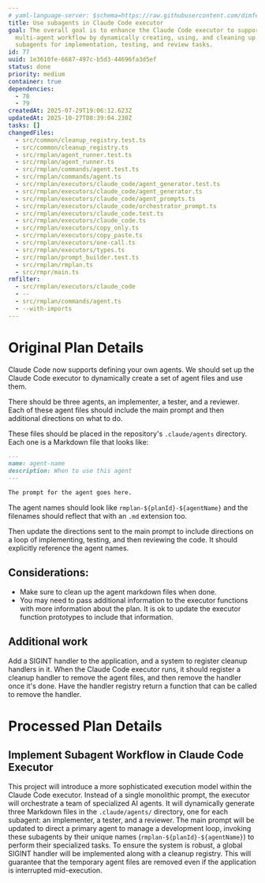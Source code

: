```yaml
---
# yaml-language-server: $schema=https://raw.githubusercontent.com/dimfeld/llmutils/main/schema/rmplan-plan-schema.json
title: Use subagents in Claude Code executor
goal: The overall goal is to enhance the Claude Code executor to support a
  multi-agent workflow by dynamically creating, using, and cleaning up dedicated
  subagents for implementation, testing, and review tasks.
id: 77
uuid: 1e3610fe-6687-497c-b5d3-44696fa3d5ef
status: done
priority: medium
container: true
dependencies:
  - 78
  - 79
createdAt: 2025-07-29T19:06:12.623Z
updatedAt: 2025-10-27T08:39:04.230Z
tasks: []
changedFiles:
  - src/common/cleanup_registry.test.ts
  - src/common/cleanup_registry.ts
  - src/rmplan/agent_runner.test.ts
  - src/rmplan/agent_runner.ts
  - src/rmplan/commands/agent.test.ts
  - src/rmplan/commands/agent.ts
  - src/rmplan/executors/claude_code/agent_generator.test.ts
  - src/rmplan/executors/claude_code/agent_generator.ts
  - src/rmplan/executors/claude_code/agent_prompts.ts
  - src/rmplan/executors/claude_code/orchestrator_prompt.ts
  - src/rmplan/executors/claude_code.test.ts
  - src/rmplan/executors/claude_code.ts
  - src/rmplan/executors/copy_only.ts
  - src/rmplan/executors/copy_paste.ts
  - src/rmplan/executors/one-call.ts
  - src/rmplan/executors/types.ts
  - src/rmplan/prompt_builder.test.ts
  - src/rmplan/rmplan.ts
  - src/rmpr/main.ts
rmfilter:
  - src/rmplan/executors/claude_code
  - --
  - src/rmplan/commands/agent.ts
  - --with-imports
---
```


# Original Plan Details

Claude Code now supports defining your own agents. We should set up the Claude Code executor to dynamically create a set of agent files and use them.

There should be three agents, an implementer, a tester, and a reviewer. Each of these agent files should include the main prompt and then additional directions on what to do.

These files should be placed in the repository's `.claude/agents` directory. Each one is a Markdown file that looks
like:

```markdown
---
name: agent-name
description: When to use this agent
---

The prompt for the agent goes here.
```

The agent names should look like `rmplan-${planId}-${agentName}` and the filenames should reflect that with an `.md`
extension too.

Then update the directions sent to the main prompt to include directions on a loop of implementing, testing, and then reviewing the code. It should explicitly reference the agent names.

## Considerations:

- Make sure to clean up the agent markdown files when done.
- You may need to pass additional information to the executor functions with more information about the plan. It is ok
to update the executor function prototypes to include that information.

## Additional work

Add a SIGINT handler to the application, and a system to register cleanup handlers in it. When the Claude Code executor
runs, it should register a cleanup handler to remove the agent files, and then remove the handler once it's done. Have
the handler registry return a function that can be called to remove the handler.

# Processed Plan Details

## Implement Subagent Workflow in Claude Code Executor

This project will introduce a more sophisticated execution model within the Claude Code executor. Instead of a single monolithic prompt, the executor will orchestrate a team of specialized AI agents. It will dynamically generate three Markdown files in the `.claude/agents/` directory, one for each subagent: an implementer, a tester, and a reviewer. The main prompt will be updated to direct a primary agent to manage a development loop, invoking these subagents by their unique names (`rmplan-${planId}-${agentName}`) to perform their specialized tasks. To ensure the system is robust, a global SIGINT handler will be implemented along with a cleanup registry. This will guarantee that the temporary agent files are removed even if the application is interrupted mid-execution.
